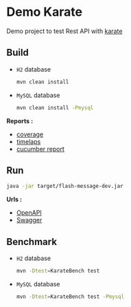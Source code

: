 # Demo Karate

Demo project to test Rest API with [karate](https://github.com/intuit/karate)

## Build

* `H2` database

  ```bash
  mvn clean install
  ```

* `MySQL` database

  ```bash
  mvn clean install -Pmysql
  ```

__Reports :__

* [coverage](/target/site/jacoco/index.html)
* [timelaps](/target/surefire-reports/timeline.html)
* [cucumber report](/target/cucumber-html-reports/overview-features.html)

## Run

```bash
java -jar target/flash-message-dev.jar
```

__Urls :__

* [OpenAPI](http://127.0.0.1:8080/v2/api-docs)
* [Swagger](http://127.0.0.1:8080/swagger-ui.html)

## Benchmark

* `H2` database

  ```bash
  mvn -Dtest=KarateBench test
  ```

* `MySQL` database

  ```bash
  mvn -Dtest=KarateBench test -Pmysql
  ```
